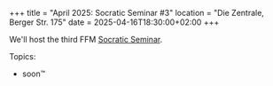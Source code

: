 +++
title = "April 2025: Socratic Seminar #3"
location = "Die Zentrale, Berger Str. 175"
date = 2025-04-16T18:30:00+02:00
+++

We'll host the third FFM [Socratic Seminar](https://bitdevs.berlin/about/).

Topics:
 - soon™
